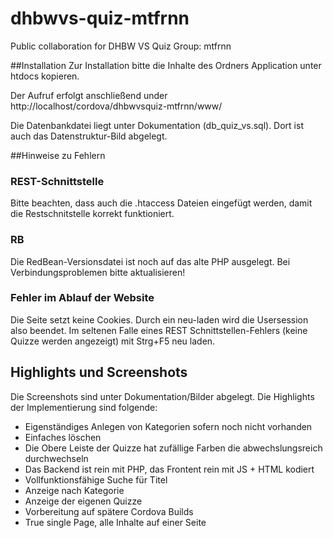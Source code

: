 # dhbwvs-quiz-mtfrnn
Public collaboration for DHBW VS Quiz Group: mtfrnn

##Installation
Zur Installation bitte die Inhalte des Ordners Application unter htdocs kopieren.

Der Aufruf erfolgt anschließend under http://localhost/cordova/dhbwvsquiz-mtfrnn/www/

Die Datenbankdatei liegt unter Dokumentation (db_quiz_vs.sql).
Dort ist auch das Datenstruktur-Bild abgelegt.

##Hinweise zu Fehlern
### REST-Schnittstelle
Bitte beachten, dass auch die .htaccess Dateien eingefügt werden, damit die Restschnitstelle korrekt funktioniert.

### RB
Die RedBean-Versionsdatei ist noch auf das alte PHP ausgelegt. Bei Verbindungsproblemen bitte aktualisieren!

### Fehler im Ablauf der Website
Die Seite setzt keine Cookies. Durch ein neu-laden wird die Usersession also beendet.
Im seltenen Falle eines REST Schnittstellen-Fehlers (keine Quizze werden angezeigt) mit Strg+F5 neu laden.

## Highlights und Screenshots
Die Screenshots sind unter Dokumentation/Bilder abgelegt.
Die Highlights der Implementierung sind folgende:
- Eigenständiges Anlegen von Kategorien sofern noch nicht vorhanden
- Einfaches löschen
- Die Obere Leiste der Quizze hat zufällige Farben die abwechslungsreich durchwechseln
- Das Backend ist rein mit PHP, das Frontent rein mit JS + HTML kodiert
- Vollfunktionsfähige Suche für Titel
- Anzeige nach Kategorie
- Anzeige der eigenen Quizze
- Vorbereitung auf spätere Cordova Builds
- True single Page, alle Inhalte auf einer Seite